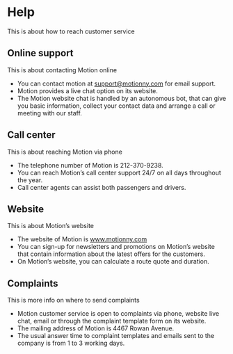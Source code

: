 # Help

This is about how to reach customer service

## Online support

This is about contacting Motion online

- You can contact motion at support@motionny.com for email support.
- Motion provides a live chat option on its website.
- The Motion website chat is handled by an autonomous bot, that can give you basic information, collect your contact data and arrange a call or meeting with our staff.

## Call center

This is about reaching Motion via phone

- The telephone number of Motion is 212-370-9238.
- You can reach Motion’s call center support 24/7 on all days throughout the year.
- Call center agents can assist both passengers and drivers.

## Website

This is about Motion’s website

- The website of Motion is www.motionny.com
- You can sign-up for newsletters and promotions on Motion’s website that contain information about the latest offers for the customers.
- On Motion’s website, you can calculate a route quote and duration.

## Complaints

This is more info on where to send complaints

- Motion customer service is open to complaints via phone, website live chat, email or through the complaint template form on its website.
- The mailing address of Motion is 4467 Rowan Avenue.
- The usual answer time to complaint templates and emails sent to the company is from 1 to 3 working days.